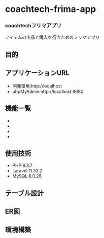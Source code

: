 # coachtech-frima-app
### coachtechフリマアプリ
アイテムの出品と購入を行うためのフリマアプリ

## 目的

## アプリケーションURL
- 開発環境:http://localhost  
- phpMyAdmin:http://localhost:8080

## 機能一覧
-
-
-
-

## 使用技術
- PHP:8.3.7
- Laravel:11.33.2
- MySQL:8.0.26

## テーブル設計

## ER図

## 環境構築  
